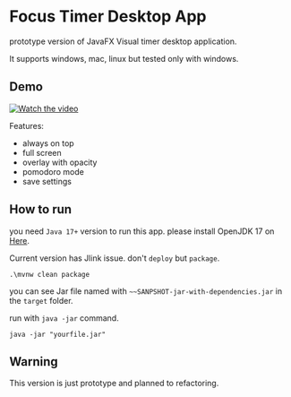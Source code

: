 # Focus Timer Desktop App

prototype version of JavaFX Visual timer desktop application.

It supports windows, mac, linux but tested only with windows. 

## Demo

[![Watch the video](https://img.youtube.com/vi/UOKJVtFY21U/default.jpg)](https://youtu.be/UOKJVtFY21U)

Features:
- always on top
- full screen
- overlay with opacity
- pomodoro mode
- save settings

## How to run

you need `Java 17+` version to run this app.
please install OpenJDK 17 on [Here](https://docs.aws.amazon.com/corretto/latest/corretto-17-ug/downloads-list.html).

Current version has Jlink issue.
don't `deploy` but `package`.

``` shell
.\mvnw clean package
```

you can see Jar file named with `~~SANPSHOT-jar-with-dependencies.jar` in the `target` folder.

run with `java -jar` command.

```shell
java -jar "yourfile.jar"
```

## Warning

This version is just prototype and planned to refactoring.